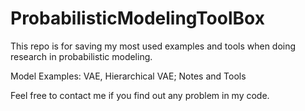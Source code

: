 # ProbabilisticModelingToolBox

This repo is for saving my most used examples and tools when doing research in probabilistic modeling.

Model Examples: VAE, Hierarchical VAE; Notes and Tools

Feel free to contact me if you find out any problem in my code.
